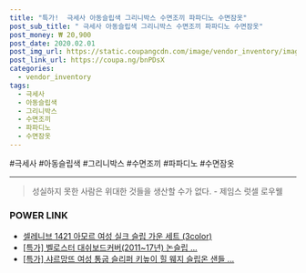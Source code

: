 ```yaml
--- 
title: "특가!  극세사 아동슬립색 그리니박스 수면조끼 파파디노 수면잠옷" 
post_sub_title: " 극세사 아동슬립색 그리니박스 수면조끼 파파디노 수면잠옷" 
post_money: ₩ 20,900 
post_date: 2020.02.01 
post_img_url: https://static.coupangcdn.com/image/vendor_inventory/images/2017/11/27/15/2/dcd1fc4e-6e4a-4ffb-90ca-30fac1e33ab9.jpg 
post_link_url: https://coupa.ng/bnPDsX 
categories: 
  - vendor_inventory 
tags: 
  - 극세사 
  - 아동슬립색 
  - 그리니박스 
  - 수면조끼 
  - 파파디노 
  - 수면잠옷 
--- 
```

  #극세사 #아동슬립색 #그리니박스 #수면조끼 #파파디노 #수면잠옷 
<hr> 

> 성실하지 못한 사람은 위대한 것들을 생산할 수가 없다. - 제임스 럿셀 로우웰 


### POWER LINK

* <a href="https://blog.naver.com/fasyy4321/221785862490" target="_blank">셀레니브 1421 아모르 여성 실크 슬립 가운 세트 (3color)</a>
* <a href="https://blog.naver.com/santokki14/221788264748" target="_blank">[특가] 벨로스터 대쉬보드커버(2011~17년) 논슬립 ...</a>
* <a href="https://blog.naver.com/sakai111/221791992932" target="_blank">[특가] 샤르망뜨 여성 통굽 슬리퍼 키높이 힐 웨지 슬립온 샌들 ...</a>
